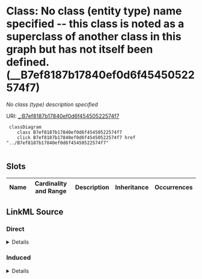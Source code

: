 

# Class: No class (entity type) name specified -- this class is noted as a superclass of another class in this graph but has not itself been defined. (__B7ef8187b17840ef0d6f45450522574f7)


_No class (type) description specified_







URI: [_:B7ef8187b17840ef0d6f45450522574f7](_:B7ef8187b17840ef0d6f45450522574f7)






```mermaid
 classDiagram
    class B7ef8187b17840ef0d6f45450522574f7
    click B7ef8187b17840ef0d6f45450522574f7 href "../B7ef8187b17840ef0d6f45450522574f7"
      
```




<!-- no inheritance hierarchy -->


## Slots

| Name | Cardinality and Range | Description | Inheritance | Occurrences |
| ---  | --- | --- | --- | --- |














## LinkML Source

<!-- TODO: investigate https://stackoverflow.com/questions/37606292/how-to-create-tabbed-code-blocks-in-mkdocs-or-sphinx -->

### Direct

<details>

```yaml
name: __B7ef8187b17840ef0d6f45450522574f7
conforms_to: No schema conformance document specified
description: No class (type) description specified
title: No class (entity type) name specified -- this class is noted as a superclass
  of another class in this graph but has not itself been defined.
from_schema: sawgraph-kg
rank: 1000
class_uri: _:B7ef8187b17840ef0d6f45450522574f7

```
</details>

### Induced

<details>

```yaml
name: __B7ef8187b17840ef0d6f45450522574f7
conforms_to: No schema conformance document specified
description: No class (type) description specified
title: No class (entity type) name specified -- this class is noted as a superclass
  of another class in this graph but has not itself been defined.
from_schema: sawgraph-kg
rank: 1000
class_uri: _:B7ef8187b17840ef0d6f45450522574f7

```
</details>